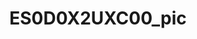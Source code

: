 ---
id: '1'
price: '49.40'
title: ES0D0X2UXC00_pic
description: >-
  
default_thumbnail_image: images/huawei/compus/ES0D0X2UXC00_pic/01.png
default_original_image: images/huawei/compus/ES0D0X2UXC00_pic/01.png
featured: true
order: 1
category: src/pages/category/compus-switches.md
seo:
  title: Nulla suscipit
  description: 'Lorem ipsum dolor sit amet, consectetur adipiscing elit'
  extra:
    - name: 'og:type'
      value: website
      keyName: property
    - name: 'og:title'
      value: Nulla suscipit
      keyName: property
    - name: 'og:description'
      value: 'Lorem ipsum dolor sit amet, consectetur adipiscing elit'
      keyName: property
    - name: 'og:image'
      value: images/huawei/compus/ES0D0X2UXC00_pic/01.png
      keyName: property
      relativeUrl: true
    - name: 'twitter:card'
      value: summary_large_image
    - name: 'twitter:title'
      value: Nulla suscipit
    - name: 'twitter:description'
      value: 'Lorem ipsum dolor sit amet, consectetur adipiscing elit'
    - name: 'twitter:image'
      value: images/huawei/huaweiAP/ES0D0X2UXC00_pic/01.png
      relativeUrl: true
template: product
---